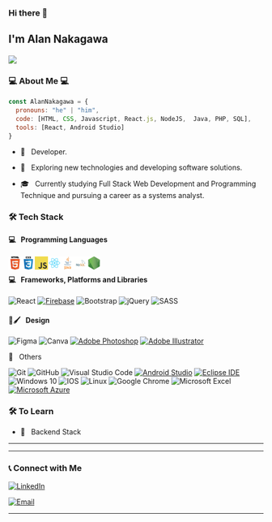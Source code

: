 ### Hi there 👋<h2> I'm Alan Nakagawa</h2>

<img align='center' src="https://media.giphy.com/media/iIqmM5tTjmpOB9mpbn/giphy.gif" width="230">

<h3>💻 About Me 💻</h3>

```javascript
const AlanNakagawa = {
  pronouns: "he" | "him",
  code: [HTML, CSS, Javascript, React.js, NodeJS,  Java, PHP, SQL],
  tools: [React, Android Studio]
}
```


- 🌱 &nbsp; Developer.

- 🤔 &nbsp; Exploring new technologies and developing software solutions.

- 🎓 &nbsp; Currently studying Full Stack Web Development and Programming Technique and pursuing a career as a systems analyst.




<h3>🛠 Tech Stack</h3>
<h4>💻 &nbsp; Programming Languages</h4>

<img align="left" alt="HTML5" width="26px" src="https://raw.githubusercontent.com/github/explore/80688e429a7d4ef2fca1e82350fe8e3517d3494d/topics/html/html.png" />
<img align="left" alt="CSS3" width="26px" src="https://raw.githubusercontent.com/github/explore/80688e429a7d4ef2fca1e82350fe8e3517d3494d/topics/css/css.png" />
<img align="left" alt="JavaScript" width="26px" src="https://raw.githubusercontent.com/github/explore/80688e429a7d4ef2fca1e82350fe8e3517d3494d/topics/javascript/javascript.png" />
<img align="left" alt="React" width="26px" src="https://raw.githubusercontent.com/github/explore/80688e429a7d4ef2fca1e82350fe8e3517d3494d/topics/react/react.png" />
<img align="left" alt="JAVA" width="26px" src="https://raw.githubusercontent.com/github/explore/80688e429a7d4ef2fca1e82350fe8e3517d3494d/topics/java/java.png" />
<img align="left" alt="MySql" width="26px" src="https://raw.githubusercontent.com/github/explore/80688e429a7d4ef2fca1e82350fe8e3517d3494d/topics/MySql/MySql.png" />
<img align="left" alt="Node.js" width="26px" src="https://raw.githubusercontent.com/github/explore/80688e429a7d4ef2fca1e82350fe8e3517d3494d/topics/nodejs/nodejs.png" />

<br/>



 
 <h4>💻 &nbsp; Frameworks, Platforms and Libraries</h4> 
 
![React](https://img.shields.io/badge/react-%2320232a.svg?style=for-the-badge&logo=react&logoColor=%2361DAFB)
[![Firebase](https://img.shields.io/badge/Firebase-%23FFCA28.svg?style=for-the-badge&logo=firebase&logoColor=black)](https://firebase.google.com/)
![Bootstrap](https://img.shields.io/badge/bootstrap-%23563D7C.svg?style=for-the-badge&logo=bootstrap&logoColor=white)
![jQuery](https://img.shields.io/badge/jquery-%230769AD.svg?style=for-the-badge&logo=jquery&logoColor=white)
![SASS](https://img.shields.io/badge/SASS-hotpink.svg?style=for-the-badge&logo=SASS&logoColor=white)


 <h4>🎨🖌 &nbsp; Design</h4>
  
![Figma](https://img.shields.io/badge/figma-%23F24E1E.svg?style=for-the-badge&logo=figma&logoColor=white)
![Canva](https://img.shields.io/badge/Canva-%2300C4CC.svg?style=for-the-badge&logo=Canva&logoColor=white)
[![Adobe Photoshop](https://img.shields.io/badge/Adobe_Photoshop-%2331A8FF.svg?style=for-the-badge&logo=adobe-photoshop&logoColor=white)](https://www.adobe.com/products/photoshop.html)
[![Adobe Illustrator](https://img.shields.io/badge/Adobe_Illustrator-%23FF9A00.svg?style=for-the-badge&logo=adobe-illustrator&logoColor=white)](https://www.adobe.com/products/illustrator.html)


 
🔧 &nbsp; Others
  
![Git](https://img.shields.io/badge/git-%23F05033.svg?style=for-the-badge&logo=git&logoColor=white)
![GitHub](https://img.shields.io/badge/github-%23121011.svg?style=for-the-badge&logo=github&logoColor=white)
![Visual Studio Code](https://img.shields.io/badge/VisualStudioCode-0078d7.svg?style=for-the-badge&logo=visual-studio-code&logoColor=white)
[![Android Studio](https://img.shields.io/badge/Android_Studio-%233DDC84.svg?style=for-the-badge&logo=android-studio&logoColor=white)](https://developer.android.com/studio)
[![Eclipse IDE](https://img.shields.io/badge/Eclipse_IDE-%23000000.svg?style=for-the-badge&logo=eclipse-ide&logoColor=white)](https://www.eclipse.org/ide/)
![Windows 10](https://img.shields.io/badge/Windows-0078D6?style=for-the-badge&logo=windows&logoColor=white)
![IOS](https://img.shields.io/badge/iOS-000000?style=for-the-badge&logo=ios&logoColor=white)
![Linux](https://img.shields.io/badge/Linux-FCC624?style=for-the-badge&logo=linux&logoColor=black)
![Google Chrome](https://img.shields.io/badge/Google%20Chrome-4285F4?style=for-the-badge&logo=GoogleChrome&logoColor=white)
![Microsoft Excel](https://img.shields.io/badge/Microsoft_Excel-217346?style=for-the-badge&logo=microsoft-excel&logoColor=white)
[![Microsoft Azure](https://img.shields.io/badge/Microsoft_Azure-%230078D4.svg?style=for-the-badge&logo=microsoft-azure&logoColor=white)](https://azure.microsoft.com/)





<h3>🛠 To Learn</h3>

- 🔧 &nbsp; Backend Stack

<hr>


<hr>

<h3> 📞  Connect with Me </h3>

<p align="center">



<a href="https://www.linkedin.com/in/alannaka/"><img alt="LinkedIn" src="https://img.shields.io/badge/LinkedIn-Alan%20Nakagawa-blue?style=flat-square&logo=linkedin"></a>


<a href="mailto:alannkgw@hotmail.com"><img alt="Email" src="https://img.shields.io/badge/Email-alannkgw@hotmail.com-blue?style=flat-square&logo=gmail"></a>

</p>





<hr>

